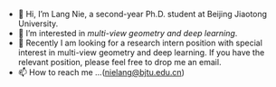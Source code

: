 - 👋 Hi, I’m Lang Nie, a second-year Ph.D. student at Beijing Jiaotong University.
- 👀 I’m interested in *multi-view geometry and deep learning*.
- 💞️ Recently I am looking for a research intern position with special interest in multi-view geometry and deep learning. If you have the relevant position, please feel free to drop me an email.
- 📫 How to reach me ...(nielang@bjtu.edu.cn)

<!---
nie-lang/nie-lang is a ✨ special ✨ repository because its `README.md` (this file) appears on your GitHub profile.
You can click the Preview link to take a look at your changes.
--->
